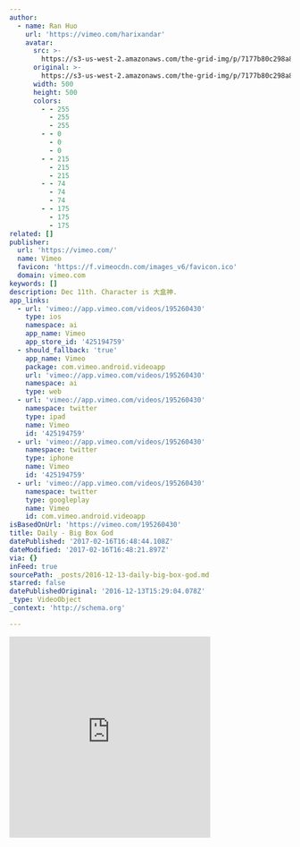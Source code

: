 ```yaml
---
author:
  - name: Ran Huo
    url: 'https://vimeo.com/harixandar'
    avatar:
      src: >-
        https://s3-us-west-2.amazonaws.com/the-grid-img/p/7177b80c298a8d7e3b4607d3d201300724565cc3.jpg
      original: >-
        https://s3-us-west-2.amazonaws.com/the-grid-img/p/7177b80c298a8d7e3b4607d3d201300724565cc3.jpg
      width: 500
      height: 500
      colors:
        - - 255
          - 255
          - 255
        - - 0
          - 0
          - 0
        - - 215
          - 215
          - 215
        - - 74
          - 74
          - 74
        - - 175
          - 175
          - 175
related: []
publisher:
  url: 'https://vimeo.com/'
  name: Vimeo
  favicon: 'https://f.vimeocdn.com/images_v6/favicon.ico'
  domain: vimeo.com
keywords: []
description: Dec 11th. Character is 大盒神.
app_links:
  - url: 'vimeo://app.vimeo.com/videos/195260430'
    type: ios
    namespace: ai
    app_name: Vimeo
    app_store_id: '425194759'
  - should_fallback: 'true'
    app_name: Vimeo
    package: com.vimeo.android.videoapp
    url: 'vimeo://app.vimeo.com/videos/195260430'
    namespace: ai
    type: web
  - url: 'vimeo://app.vimeo.com/videos/195260430'
    namespace: twitter
    type: ipad
    name: Vimeo
    id: '425194759'
  - url: 'vimeo://app.vimeo.com/videos/195260430'
    namespace: twitter
    type: iphone
    name: Vimeo
    id: '425194759'
  - url: 'vimeo://app.vimeo.com/videos/195260430'
    namespace: twitter
    type: googleplay
    name: Vimeo
    id: com.vimeo.android.videoapp
isBasedOnUrl: 'https://vimeo.com/195260430'
title: Daily - Big Box God
datePublished: '2017-02-16T16:48:44.108Z'
dateModified: '2017-02-16T16:48:21.897Z'
via: {}
inFeed: true
sourcePath: _posts/2016-12-13-daily-big-box-god.md
starred: false
datePublishedOriginal: '2016-12-13T15:29:04.078Z'
_type: VideoObject
_context: 'http://schema.org'

---
```

<iframe src="https://cdn.embedly.com/widgets/media.html?src=https%3A%2F%2Fplayer.vimeo.com%2Fvideo%2F195260430&amp;url=https%3A%2F%2Fvimeo.com%2F195260430&amp;image=https%3A%2F%2Fi.vimeocdn.com%2Fvideo%2F607422266_295x166.jpg&amp;key=b7d04c9b404c499eba89ee7072e1c4f7&amp;type=text%2Fhtml&amp;schema=vimeo" width="360" height="360" scrolling="no" frameborder="0" allowfullscreen="" style=""></iframe>